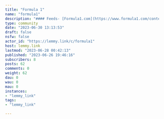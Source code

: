 ```yaml
---
title: "Formula 1" 
name: "formula1"
description: "#### Feeds- [Formula1.com](https://www.formula1.com/content/fom-website/en/latest/all.xml)- [BBC](https://feeds.bbci.co.uk/sport/formula1/rss.xml)"
type: community
date: "2023-06-30 13:13:53"
draft: false
nsfw: false
actor_id: "https://lemmy.link/c/formula1"
host: lemmy.link
lastmod: "2023-06-28 00:42:13"
published: "2023-06-26 19:46:16"
subscribers: 8
posts: 62
comments: 0
weight: 62
dau: 0
wau: 0
mau: 0
instances:
- "lemmy_link"
tags: 
- "lemmy_link"

---
```

